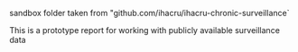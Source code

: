 sandbox folder taken from "github.com/ihacru/ihacru-chronic-surveillance`


This is a prototype report for working with publicly available surveillance data